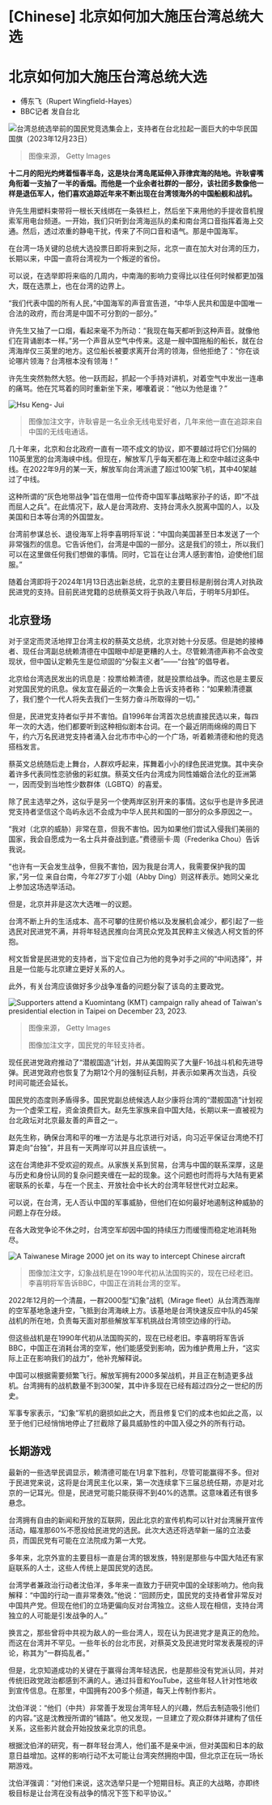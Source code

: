 # [Chinese] 北京如何加大施压台湾总统大选

#  北京如何加大施压台湾总统大选

  * 傅东飞（Rupert Wingfield-Hayes） 
  * BBC记者 发自台北 


![台湾总统选举前的国民党竞选集会上，支持者在台北拉起一面巨大的中华民国国旗（2023年12月23日）](_132146402_gettyimages-1870031435.jpg)

> 图像来源，  Getty Images

**十二月的阳光灼烤着恒春半岛，这是块台湾岛尾延伸入菲律宾海的陆地。许耿睿嘴角衔着一支抽了一半的香烟。而他是一个业余者社群的一部分，该社团多数像他一样是退伍军人，他们喜欢追踪近年来不断出现在台湾领海外的中国船舰和战机。**

许先生用塑料束带将一根长天线绑在一条铁栏上，然后坐下来用他的手提收音机搜索军用电台频道。一开始，我们只听到台湾海巡队的柔和南台湾口音指挥着海上交通。然后，透过浓重的静电干扰，传来了不同口音和语气。那是中国海军。

在台湾一场关键的总统大选投票日即将来到之际，北京一直在加大对台湾的压力，长期以来，中国一直将台湾视为一个叛逆的省份。

可以说，在选举即将来临的几周内，中南海的影响力变得比以往任何时候都更加强大，既在选票上，也在台湾的边界上。

“我们代表中国的所有人民，”中国海军的声音宣告道，“中华人民共和国是中国唯一合法的政府，而台湾是中国不可分割的一部分。”

许先生又抽了一口烟，看起来毫不为所动：“我现在每天都听到这种声音。就像他们在背诵剧本一样。”另一个声音从空气中传来。这是一艘中国拖船的船长，就在台湾海岸仅三英里的地方。这位船长被要求离开台湾的领海，但他拒绝了：“你在谈论哪片领海？台湾根本没有领海！”

许先生突然勃然大怒。他一跃而起，抓起一个手持对讲机，对着空气中发出一连串的痛骂。他在咒骂着的同时重新坐下来，嘟囔着说：“他以为他是谁？”

![Hsu Keng- Jui](_132146182_hamradioman-1.jpg)

> 图像加注文字，许耿睿是一名业余无线电爱好者，几年来他一直在追踪来自中国的无线电通话。

几十年来，北京和台北政府一直有一项不成文的协议，即不要越过将它们分隔的110英里宽的台湾海峡中线。但现在，解放军几乎每天都在海上和空中越过这条中线。在2022年9月的某一天，解放军向台湾派遣了超过100架飞机，其中40架越过了中线。

这种所谓的“灰色地带战争”旨在借用一位传奇中国军事战略家孙子的话，即“不战而屈人之兵”。在此情况下，敌人是台湾政府、支持台湾永久脱离中国的人，以及美国和日本等台湾的外国盟友。

台湾前参谋总长、退役海军上将李喜明将军说：“中国向美国甚至日本发送了一个非常强烈的信息。它告诉他们，台湾是中国的一部分。这是我们的领土，所以我们可以在这里做任何我们想做的事情。同时，它旨在让台湾人感到害怕，迫使他们屈服。”

随着台湾即将于2024年1月13日选出新总统，北京的主要目标是削弱台湾人对执政民进党的支持。目前民进党籍的总统蔡英文将于执政八年后，于明年5月卸任。

##  北京登场

对于坚定而灵活地捍卫台湾主权的蔡英文总统，北京对她十分反感。但是她的接棒者、现任台湾副总统赖清德在中国眼中却是更糟的人士。尽管赖清德声称不会改变现状，但中国认定赖先生是位顽固的“分裂主义者”——“台独”的倡导者。

北京给台湾选民发出的讯息是：投票给赖清德，就是投票给战争。而这也是主要反对党国民党的讯息。侯友宜在最近的一次集会上告诉支持者称：“如果赖清德赢了，我们整个一代人将失去我们一生努力奋斗所取得的一切。”


但是，民进党支持者似乎并不害怕。自1996年台湾首次总统直接民选以来，每四年一次的大选，他们都要听到这种相似剧本台词。在一个最近阴雨绵绵的周日下午，约六万名民进党支持者涌入台北市市中心的一个广场，听着赖清德和他的竞选搭档发言。

蔡英文总统随后走上舞台，人群欢呼起来，挥舞着小小的绿色民进党旗。其中夹杂着许多代表同性恋骄傲的彩虹旗。蔡英文任内台湾成为同性婚姻合法化的亚洲第一，因而受到当地性少数群体（LGBTQ）的喜爱。

除了民主选举之外，这似乎是另一个使两岸区别开来的事情。这似乎也是许多民进党支持者坚信这个岛屿永远不会成为中华人民共和国的一部分的众多原因之一。

“我对（北京的威胁）非常在意，但我不害怕。因为如果他们尝试入侵我们美丽的国家，我会自愿成为一名士兵并奋战到底。”费德丽卡·周（Frederika Chou）告诉我说。

“也许有一天会发生战争，但我不害怕，因为我是台湾人，我需要保护我的国家，”另一位 来自台南，今年27岁丁小姐（Abby Ding）则这样表示。她同父亲北上参加这场选举活动。

但是，北京并非是这次大选唯一的议题。

台湾不断上升的生活成本、高不可攀的住房价格以及发展机会减少，都引起了一些选民对民进党不满，并将年轻选民推向台湾民众党及其民粹主义候选人柯文哲的怀抱。

柯文哲曾是民进党的支持者，当下定位自己为他的竞争对手之间的“中间选择”，并且是一位能与北京建立更好关系的人。

此外，有关台湾应该做好多少战争准备的问题分裂了该岛的主要政党。

![Supporters attend a Kuomintang \(KMT\) campaign rally ahead of Taiwan's presidential election in Taipei on December 23, 2023.](_132146437_gettyimages-1870038960.jpg)

> 图像来源，  Getty Images
>
> 图像加注文字，国民党的年轻支持者。

现任民进党政府推动了“潜舰国造”计划，并从美国购买了大量F-16战斗机和先进导弹。民进党政府也恢复了为期12个月的强制征兵制，并表示如果再次当选，兵役时间可能还会延长。

国民党的态度则矛盾得多。国民党副总统候选人赵少康将台湾的“潜舰国造”计划视为一个虚荣工程，资金浪费巨大。赵先生家族来自中国大陆，长期以来一直被视为台北政坛对北京最友善的声音之一。

赵先生称，确保台湾和平的唯一方法是与北京进行对话，向习近平保证台湾绝不打算走向“台独”，并且有一天两岸可以并且应该统一。

这在台湾绝非不受欢迎的观点。从家族关系到贸易，台湾与中国的联系深厚，这是与历史和身份认同的复杂问题夹缠在一起的现象。这个问题也时而将与大陆有更紧密联系的长辈，与在一个民主、开放社会中长大的台湾年轻世代对立起来。

可以说，在台湾，无人否认中国的军事威胁，但他们在如何最好地遏制这种威胁的问题上存在分歧。

在各大政党争论不休之时，台湾空军却因中国的持续压力而缓慢而稳定地消耗殆尽。

![A Taiwanese Mirage 2000 jet on its way to intercept Chinese aircraft](_132146180_mirage2000midflighttointerceptchinese.jpg)

> 图像加注文字，幻象战机是在1990年代初从法国购买的，现在已经老旧。李喜明将军告诉BBC，中国正在消耗台湾的空军。

2022年12月的一个清晨，一群2000型“幻象”战机（​​Mirage fleet）从台湾西海岸的空军基地急速升空，飞抵到台湾海峡上方。该基地是台湾快速反应中队的45架战机的所在地，负责每天面对那些解放军军机挑战台湾领空边缘的行动。

但这些战机是在1990年代初从法国购买的，现在已经老旧。李喜明将军告诉BBC，中国正在消耗台湾的空军，他们能感受到影响，因为维护费用上升，“这实际上正在影响我们的战力”，他补充解释说。

中国可以根据需要频繁飞行。解放军拥有2000多架战机，并且正在制造更多战机。台湾拥有的战机数量不到300架，其中许多现在已经有超过四分之一世纪的历史。

军事专家表示，“幻象”军机的磨损如此之大，而且修复它们的成本也如此之高，以至于他们已经悄悄地停止了拦截除了最具威胁性的中国入侵之外的所有行动。

##  长期游戏

最新的一些选举民调显示，赖清德可能在1月拿下胜利，尽管可能赢得不多。但对于民进党来说，这将是台湾民主化以来，第一次连续拿下三届总统任期，亦是对北京的一记耳光。但是，民进党可能只能获得不到40%的选票。这意味着还有很多悬念。

台湾拥有自由的新闻和开放的互联网，因此北京的宣传机构可以针对台湾展开宣传活动，瞄准那60%不愿投给民进党的选民。此次大选还将选举新一届的立法委员，而国民党有可能在立法院成为第一大党。

多年来，北京外宣的主要目标一直是台湾的银发族，特别是那些与中国大陆还有家庭联系的人士，这些人传统上是国民党的选民。


台湾学者兼政治行动者沈伯洋，多年来一直致力于研究中国的全球影响力。他向我解释：“中国的行动一直非常奏效。”他说：“回顾历史，国民党的支持者曾非常反对中国共产党。但现在他们的立场更偏向反对台湾独立。这些人现在相信，支持台湾独立的人可能是引发战争的人。”

换言之，那些曾将中共视为敌人的一些台湾人，现在认为民进党才是真正的危险。而这在台湾并不罕见。一些年长的台北市民，对蔡英文及民进党时常发表蔑视的评论，称其为“一群捣乱者。”

但是，北京知道成功的关键在于赢得台湾年轻选民，也是那些没有党派认同，并对传统旧政党政治都感到不满的人。通过抖音和YouTube，这些年轻人针对性地收到宣传信息。在那里，中国拥有200多个频道，每天上传制作影片。

沈伯洋说：“他们（中共）非常善于发现台湾年轻人的兴趣，然后去制造吸引他们的内容。”这是沈教授所谓的“铺路”。他又发现，一旦建立了观众群体并建构了信任关系，这些影片就会开始投放亲北京的讯息。

根据沈伯洋的研究，有一群年轻台湾人，他们虽不是亲中派，但对美国和日本的敌意日益增加。这样的影响行动不太可能让台湾突然拥抱中国，但北京正在玩一场长期游戏。

沈伯洋强调：“对他们来说，这次选举只是一个短期目标。真正的大战略，亦即终极目标是让台湾在没有战争的情况下签下和平协议。”


